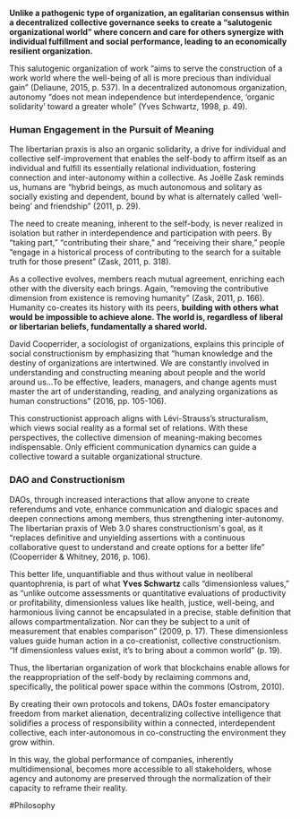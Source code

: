 **Unlike a pathogenic type of organization, an egalitarian consensus within a decentralized collective governance seeks to create a “salutogenic organizational world” where concern and care for others synergize with individual fulfillment and social performance, leading to an economically resilient organization.**

This salutogenic organization of work “aims to serve the construction of a work world where the well-being of all is more precious than individual gain” (Deliaune, 2015, p. 537). In a decentralized autonomous organization, autonomy “does not mean independence but interdependence, ‘organic solidarity’ toward a greater whole” (Yves Schwartz, 1998, p. 49).

### Human Engagement in the Pursuit of Meaning

The libertarian praxis is also an organic solidarity, a drive for individual and collective self-improvement that enables the self-body to affirm itself as an individual and fulfill its essentially relational individuation, fostering connection and inter-autonomy within a collective. As Joëlle Zask reminds us, humans are “hybrid beings, as much autonomous and solitary as socially existing and dependent, bound by what is alternately called ‘well-being’ and friendship” (2011, p. 29).

The need to create meaning, inherent to the self-body, is never realized in isolation but rather in interdependence and participation with peers. By “taking part,” “contributing their share,” and “receiving their share,” people “engage in a historical process of contributing to the search for a suitable truth for those present” (Zask, 2011, p. 318).

As a collective evolves, members reach mutual agreement, enriching each other with the diversity each brings. Again, “removing the contributive dimension from existence is removing humanity” (Zask, 2011, p. 166). Humanity co-creates its history with its peers, **building with others what would be impossible to achieve alone. The world is, regardless of liberal or libertarian beliefs, fundamentally a shared world.**

David Cooperrider, a sociologist of organizations, explains this principle of social constructionism by emphasizing that “human knowledge and the destiny of organizations are intertwined. We are constantly involved in understanding and constructing meaning about people and the world around us…To be effective, leaders, managers, and change agents must master the art of understanding, reading, and analyzing organizations as human constructions” (2016, pp. 105-106).

This constructionist approach aligns with Lévi-Strauss’s structuralism, which views social reality as a formal set of relations. With these perspectives, the collective dimension of meaning-making becomes indispensable. Only efficient communication dynamics can guide a collective toward a suitable organizational structure.

### DAO and Constructionism

DAOs, through increased interactions that allow anyone to create referendums and vote, enhance communication and dialogic spaces and deepen connections among members, thus strengthening inter-autonomy. The libertarian praxis of Web 3.0 shares constructionism's goal, as it “replaces definitive and unyielding assertions with a continuous collaborative quest to understand and create options for a better life” (Cooperrider & Whitney, 2016, p. 106).

This better life, unquantifiable and thus without value in neoliberal quantophrenia, is part of what **Yves Schwartz** calls “dimensionless values,” as “unlike outcome assessments or quantitative evaluations of productivity or profitability, dimensionless values like health, justice, well-being, and harmonious living cannot be encapsulated in a precise, stable definition that allows compartmentalization. Nor can they be subject to a unit of measurement that enables comparison” (2009, p. 17). These dimensionless values guide human action in a co-creationist, collective constructionism. “If dimensionless values exist, it’s to bring about a common world” (p. 19).

Thus, the libertarian organization of work that blockchains enable allows for the reappropriation of the self-body by reclaiming commons and, specifically, the political power space within the commons (Ostrom, 2010).

By creating their own protocols and tokens, DAOs foster emancipatory freedom from market alienation, decentralizing collective intelligence that solidifies a process of responsibility within a connected, interdependent collective, each inter-autonomous in co-constructing the environment they grow within.

In this way, the global performance of companies, inherently multidimensional, becomes more accessible to all stakeholders, whose agency and autonomy are preserved through the normalization of their capacity to reframe their reality.

#Philosophy